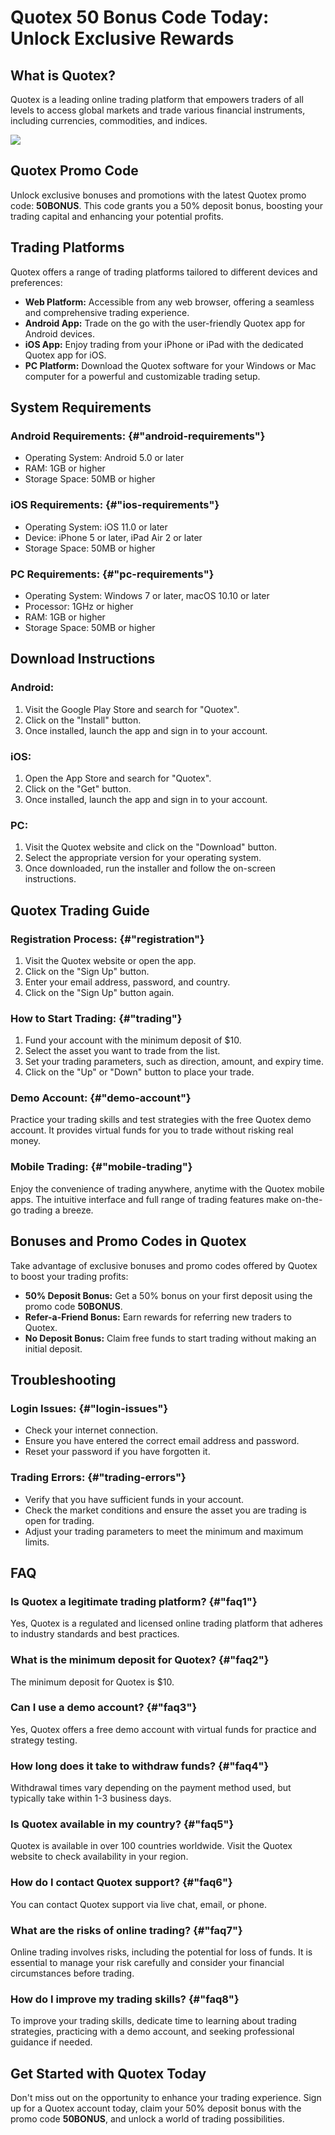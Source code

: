 # Quotex 50 Bonus Code Today: Unlock Exclusive Rewards

## What is Quotex?

Quotex is a leading online trading platform that empowers traders of all
levels to access global markets and trade various financial instruments,
including currencies, commodities, and indices.

[![](https://static.quotex.io/files/4_en/300_250.jpg)](https://traff.sbs/brokerqxlid)

## Quotex Promo Code

Unlock exclusive bonuses and promotions with the latest Quotex promo
code: **50BONUS**. This code grants you a 50% deposit bonus, boosting
your trading capital and enhancing your potential profits.

## Trading Platforms

Quotex offers a range of trading platforms tailored to different devices
and preferences:

-   **Web Platform:** Accessible from any web browser, offering a
    seamless and comprehensive trading experience.
-   **Android App:** Trade on the go with the user-friendly Quotex app
    for Android devices.
-   **iOS App:** Enjoy trading from your iPhone or iPad with the
    dedicated Quotex app for iOS.
-   **PC Platform:** Download the Quotex software for your Windows or
    Mac computer for a powerful and customizable trading setup.

## System Requirements

### Android Requirements: {#"android-requirements"}

-   Operating System: Android 5.0 or later
-   RAM: 1GB or higher
-   Storage Space: 50MB or higher

### iOS Requirements: {#"ios-requirements"}

-   Operating System: iOS 11.0 or later
-   Device: iPhone 5 or later, iPad Air 2 or later
-   Storage Space: 50MB or higher

### PC Requirements: {#"pc-requirements"}

-   Operating System: Windows 7 or later, macOS 10.10 or later
-   Processor: 1GHz or higher
-   RAM: 1GB or higher
-   Storage Space: 50MB or higher

## Download Instructions

### Android:

1.  Visit the Google Play Store and search for "Quotex".
2.  Click on the "Install" button.
3.  Once installed, launch the app and sign in to your account.

### iOS:

1.  Open the App Store and search for "Quotex".
2.  Click on the "Get" button.
3.  Once installed, launch the app and sign in to your account.

### PC:

1.  Visit the Quotex website and click on the "Download" button.
2.  Select the appropriate version for your operating system.
3.  Once downloaded, run the installer and follow the on-screen
    instructions.

## Quotex Trading Guide

### Registration Process: {#"registration"}

1.  Visit the Quotex website or open the app.
2.  Click on the "Sign Up" button.
3.  Enter your email address, password, and country.
4.  Click on the "Sign Up" button again.

### How to Start Trading: {#"trading"}

1.  Fund your account with the minimum deposit of \$10.
2.  Select the asset you want to trade from the list.
3.  Set your trading parameters, such as direction, amount, and expiry
    time.
4.  Click on the "Up" or "Down" button to place your trade.

### Demo Account: {#"demo-account"}

Practice your trading skills and test strategies with the free Quotex
demo account. It provides virtual funds for you to trade without risking
real money.

### Mobile Trading: {#"mobile-trading"}

Enjoy the convenience of trading anywhere, anytime with the Quotex
mobile apps. The intuitive interface and full range of trading features
make on-the-go trading a breeze.

## Bonuses and Promo Codes in Quotex

Take advantage of exclusive bonuses and promo codes offered by Quotex to
boost your trading profits:

-   **50% Deposit Bonus:** Get a 50% bonus on your first deposit using
    the promo code **50BONUS**.
-   **Refer-a-Friend Bonus:** Earn rewards for referring new traders to
    Quotex.
-   **No Deposit Bonus:** Claim free funds to start trading without
    making an initial deposit.

## Troubleshooting

### Login Issues: {#"login-issues"}

-   Check your internet connection.
-   Ensure you have entered the correct email address and password.
-   Reset your password if you have forgotten it.

### Trading Errors: {#"trading-errors"}

-   Verify that you have sufficient funds in your account.
-   Check the market conditions and ensure the asset you are trading is
    open for trading.
-   Adjust your trading parameters to meet the minimum and maximum
    limits.

## FAQ

### Is Quotex a legitimate trading platform? {#"faq1"}

Yes, Quotex is a regulated and licensed online trading platform that
adheres to industry standards and best practices.

### What is the minimum deposit for Quotex? {#"faq2"}

The minimum deposit for Quotex is \$10.

### Can I use a demo account? {#"faq3"}

Yes, Quotex offers a free demo account with virtual funds for practice
and strategy testing.

### How long does it take to withdraw funds? {#"faq4"}

Withdrawal times vary depending on the payment method used, but
typically take within 1-3 business days.

### Is Quotex available in my country? {#"faq5"}

Quotex is available in over 100 countries worldwide. Visit the Quotex
website to check availability in your region.

### How do I contact Quotex support? {#"faq6"}

You can contact Quotex support via live chat, email, or phone.

### What are the risks of online trading? {#"faq7"}

Online trading involves risks, including the potential for loss of
funds. It is essential to manage your risk carefully and consider your
financial circumstances before trading.

### How do I improve my trading skills? {#"faq8"}

To improve your trading skills, dedicate time to learning about trading
strategies, practicing with a demo account, and seeking professional
guidance if needed.

## Get Started with Quotex Today

Don\'t miss out on the opportunity to enhance your trading experience.
Sign up for a Quotex account today, claim your 50% deposit bonus with
the promo code **50BONUS**, and unlock a world of trading possibilities.

